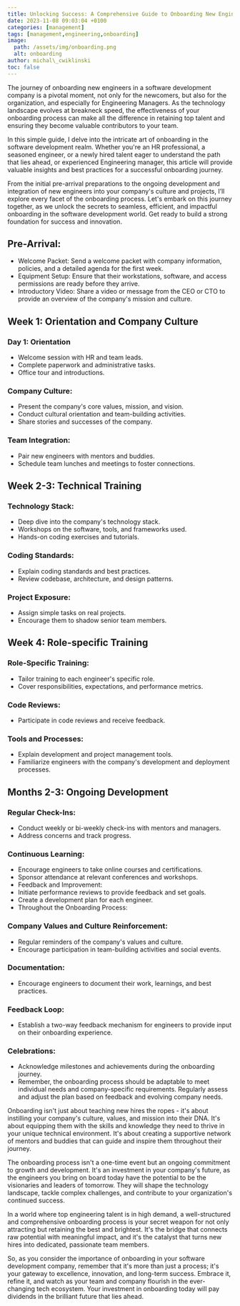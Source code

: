 ```yaml
---
title: Unlocking Success: A Comprehensive Guide to Onboarding New Engineers in Software Development
date: 2023-11-08 09:03:04 +0100
categories: [management]
tags: [management,engineering,onboarding]
image:
  path: /assets/img/onboarding.png
  alt: onboarding
author: michal\_cwiklinski
toc: false
---
```


The journey of onboarding new engineers in a software development company is a pivotal moment, not only for the newcomers, but also for the organization, and especially for Engineering Managers.  As the technology landscape evolves at breakneck speed, the effectiveness of your onboarding process can make all the difference in retaining top talent and ensuring they become valuable contributors to your team.

In this simple guide, I delve into the intricate art of onboarding in the software development realm. Whether you're an HR professional, a seasoned engineer, or a newly hired talent eager to understand the path that lies ahead, or experienced Engineering manager, this article will provide valuable insights and best practices for a successful onboarding journey.

From the initial pre-arrival preparations to the ongoing development and integration of new engineers into your company's culture and projects, I’ll explore every facet of the onboarding process. Let's embark on this journey together, as we unlock the secrets to seamless, efficient, and impactful onboarding in the software development world. Get ready to build a strong foundation for success and innovation.

## Pre-Arrival:

- Welcome Packet: Send a welcome packet with company information, policies, and a detailed agenda for the first week.
- Equipment Setup: Ensure that their workstations, software, and access permissions are ready before they arrive.
- Introductory Video: Share a video or message from the CEO or CTO to provide an overview of the company's mission and culture.

## Week 1: Orientation and Company Culture

### Day 1: Orientation
- Welcome session with HR and team leads.
- Complete paperwork and administrative tasks.
- Office tour and introductions.
### Company Culture:
- Present the company's core values, mission, and vision.
- Conduct cultural orientation and team-building activities.
- Share stories and successes of the company.
### Team Integration:
- Pair new engineers with mentors and buddies.
- Schedule team lunches and meetings to foster connections.

## Week 2-3: Technical Training

### Technology Stack:
- Deep dive into the company's technology stack.
- Workshops on the software, tools, and frameworks used.
- Hands-on coding exercises and tutorials.
### Coding Standards:
- Explain coding standards and best practices.
- Review codebase, architecture, and design patterns.
### Project Exposure:
- Assign simple tasks on real projects.
- Encourage them to shadow senior team members.

## Week 4: Role-specific Training

### Role-Specific Training:
- Tailor training to each engineer's specific role.
- Cover responsibilities, expectations, and performance metrics.
### Code Reviews:
- Participate in code reviews and receive feedback.
### Tools and Processes:
- Explain development and project management tools.
- Familiarize engineers with the company's development and deployment processes.

## Months 2-3: Ongoing Development

### Regular Check-Ins:
- Conduct weekly or bi-weekly check-ins with mentors and managers.
- Address concerns and track progress.
### Continuous Learning:
- Encourage engineers to take online courses and certifications.
- Sponsor attendance at relevant conferences and workshops.
- Feedback and Improvement:
- Initiate performance reviews to provide feedback and set goals.
- Create a development plan for each engineer.
- Throughout the Onboarding Process:
### Company Values and Culture Reinforcement:
- Regular reminders of the company's values and culture.
- Encourage participation in team-building activities and social events.
### Documentation:
- Encourage engineers to document their work, learnings, and best practices.
### Feedback Loop:
- Establish a two-way feedback mechanism for engineers to provide input on their onboarding experience.
### Celebrations:
- Acknowledge milestones and achievements during the onboarding journey.
- Remember, the onboarding process should be adaptable to meet individual needs and company-specific requirements. Regularly assess and adjust the plan based on feedback and evolving company needs.

Onboarding isn't just about teaching new hires the ropes - it's about instilling your company's culture, values, and mission into their DNA. It's about equipping them with the skills and knowledge they need to thrive in your unique technical environment. It's about creating a supportive network of mentors and buddies that can guide and inspire them throughout their journey.

The onboarding process isn't a one-time event but an ongoing commitment to growth and development. It's an investment in your company's future, as the engineers you bring on board today have the potential to be the visionaries and leaders of tomorrow. They will shape the technology landscape, tackle complex challenges, and contribute to your organization's continued success.

In a world where top engineering talent is in high demand, a well-structured and comprehensive onboarding process is your secret weapon for not only attracting but retaining the best and brightest. It's the bridge that connects raw potential with meaningful impact, and it's the catalyst that turns new hires into dedicated, passionate team members.

So, as you consider the importance of onboarding in your software development company, remember that it's more than just a process; it's your gateway to excellence, innovation, and long-term success. Embrace it, refine it, and watch as your team and company flourish in the ever-changing tech ecosystem. Your investment in onboarding today will pay dividends in the brilliant future that lies ahead.



